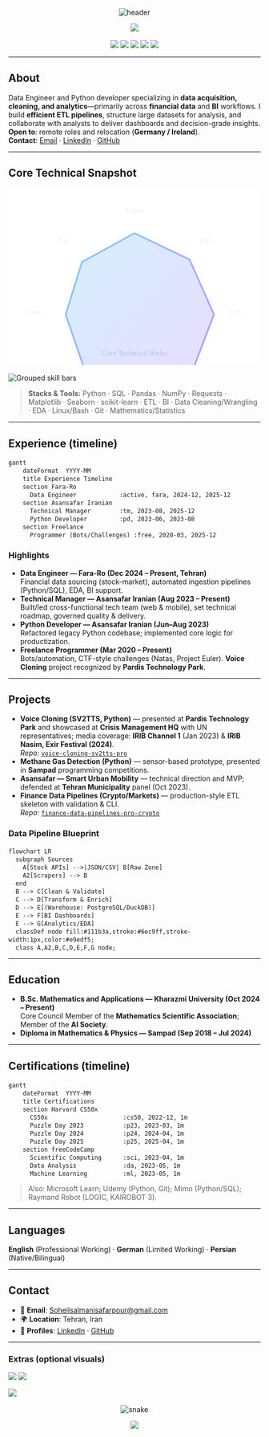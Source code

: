 <!-- Profile README for SoheilGtex -->
<p align="center">
  <img src="https://capsule-render.vercel.app/api?type=waving&height=220&color=0:6ec9ff,100:b388ff&text=Soheil%20Salmani&fontAlign=50&fontAlignY=35&fontSize=40&desc=Data%20Engineer%20%7C%20Python%20%7C%20ETL%20%26%20Analytics&descAlign=50&descAlignY=65&fontColor=ffffff" alt="header"/>
</p>

<p align="center">
  <img src="https://readme-typing-svg.herokuapp.com?color=6EC9FF&center=true&vCenter=true&width=900&lines=Financial+Data+Pipelines+%26+Analytics;ETL+Engineering+%7C+BI+Enablement+%7C+EDA;Open+to+Remote+and+Relocation+(Germany+%2F+Ireland)" />
</p>

<p align="center">
  <img src="https://komarev.com/ghpvc/?username=SoheilGtex&style=for-the-badge&color=6ec9ff" />
  <img src="https://img.shields.io/badge/Python-3.11+-6ec9ff?style=for-the-badge&logo=python&logoColor=white" />
  <img src="https://img.shields.io/badge/SQL-PostgreSQL%20%7C%20SQLite-b388ff?style=for-the-badge&logo=postgresql&logoColor=white" />
  <img src="https://img.shields.io/badge/ETL-Pandas%20%7C%20NumPy-6ec9ff?style=for-the-badge&logo=pandas&logoColor=white" />
  <img src="https://img.shields.io/badge/Linux-Bash-b388ff?style=for-the-badge&logo=linux&logoColor=white" />
</p>

---

## About
Data Engineer and Python developer specializing in **data acquisition, cleaning, and analytics**—primarily across **financial data** and **BI** workflows. I build **efficient ETL pipelines**, structure large datasets for analysis, and collaborate with analysts to deliver dashboards and decision-grade insights.  
**Open to**: remote roles and relocation (**Germany / Ireland**).  
**Contact**: [Email](mailto:Soheilsalmanisafarpour@gmail.com) · [LinkedIn](https://www.linkedin.com/in/soheil-salmani-822b89232) · [GitHub](https://github.com/SoheilGtex)

---

## Core Technical Snapshot
<p>
  <img src="./assets/skills-radar.svg" alt="Radar chart: core skills" />
</p>

<p>
  <img src="./assets/skills-bars.svg" alt="Grouped skill bars" />
</p>

> **Stacks & Tools:** Python · SQL · Pandas · NumPy · Requests · Matplotlib · Seaborn · scikit-learn · ETL · BI · Data Cleaning/Wrangling · EDA · Linux/Bash · Git · Mathematics/Statistics

---

## Experience (timeline)
```mermaid
gantt
    dateFormat  YYYY-MM
    title Experience Timeline
    section Fara-Ro
      Data Engineer            :active, fara, 2024-12, 2025-12
    section Asansafar Iranian
      Technical Manager        :tm, 2023-08, 2025-12
      Python Developer         :pd, 2023-06, 2023-08
    section Freelance
      Programmer (Bots/Challenges) :free, 2020-03, 2025-12
```

### Highlights
- **Data Engineer — Fara-Ro (Dec 2024 – Present, Tehran)**  
  Financial data sourcing (stock-market), automated ingestion pipelines (Python/SQL), EDA, BI support.
- **Technical Manager — Asansafar Iranian (Aug 2023 – Present)**  
  Built/led cross-functional tech team (web & mobile), set technical roadmap, governed quality & delivery.
- **Python Developer — Asansafar Iranian (Jun–Aug 2023)**  
  Refactored legacy Python codebase; implemented core logic for productization.
- **Freelance Programmer (Mar 2020 – Present)**  
  Bots/automation, CTF-style challenges (Natas, Project Euler). **Voice Cloning** project recognized by **Pardis Technology Park**.

---

## Projects
- **Voice Cloning (SV2TTS, Python)** — presented at **Pardis Technology Park** and showcased at **Crisis Management HQ** with UN representatives; media coverage: **IRIB Channel 1** (Jan 2023) & **IRIB Nasim, Exir Festival (2024)**.  
  *Repo:* [`voice-cloning-sv2tts-pro`](https://github.com/SoheilGtex/voice-cloning-sv2tts-pro)
- **Methane Gas Detection (Python)** — sensor-based prototype, presented in **Sampad** programming competitions.
- **Asansafar — Smart Urban Mobility** — technical direction and MVP; defended at **Tehran Municipality** panel (Oct 2023).
- **Finance Data Pipelines (Crypto/Markets)** — production-style ETL skeleton with validation & CLI.  
  *Repo:* [`finance-data-pipelines-pro-crypto`](https://github.com/SoheilGtex/finance-data-pipelines-pro-crypto)

### Data Pipeline Blueprint
```mermaid
flowchart LR
  subgraph Sources
    A[Stock APIs] -->|JSON/CSV| B[Raw Zone]
    A2[Scrapers] --> B
  end
  B --> C[Clean & Validate]
  C --> D[Transform & Enrich]
  D --> E[(Warehouse: PostgreSQL/DuckDB)]
  E --> F[BI Dashboards]
  E --> G[Analytics/EDA]
  classDef node fill:#111b3a,stroke:#6ec9ff,stroke-width:1px,color:#e9edf5;
  class A,A2,B,C,D,E,F,G node;
```

---

## Education
- **B.Sc. Mathematics and Applications — Kharazmi University (Oct 2024 – Present)**  
  Core Council Member of the **Mathematics Scientific Association**; Member of the **AI Society**.
- **Diploma in Mathematics & Physics — Sampad (Sep 2018 – Jul 2024)**

---

## Certifications (timeline)
```mermaid
gantt
    dateFormat  YYYY-MM
    title Certifications
    section Harvard CS50x
      CS50x                     :cs50, 2022-12, 1m
      Puzzle Day 2023           :p23, 2023-03, 1m
      Puzzle Day 2024           :p24, 2024-04, 1m
      Puzzle Day 2025           :p25, 2025-04, 1m
    section freeCodeCamp
      Scientific Computing      :sci, 2023-04, 1m
      Data Analysis             :da, 2023-05, 1m
      Machine Learning          :ml, 2023-05, 1m
```

> Also: Microsoft Learn; Udemy (Python, Git); Mimo (Python/SQL); Raymand Robot (LOGIC, KAIROBOT 3).

---

## Languages
**English** (Professional Working) · **German** (Limited Working) · **Persian** (Native/Bilingual)

---

## Contact
- 📧 **Email**: [Soheilsalmanisafarpour@gmail.com](mailto:Soheilsalmanisafarpour@gmail.com)  
- 🌍 **Location**: Tehran, Iran  
- 🔗 **Profiles**: [LinkedIn](https://www.linkedin.com/in/soheil-salmani-822b89232) · [GitHub](https://github.com/SoheilGtex)

---

### Extras (optional visuals)
<p>
  <img height="165" src="https://github-readme-stats.vercel.app/api?username=SoheilGtex&show_icons=true&theme=react&hide_border=true" />
  <img height="165" src="https://github-readme-streak-stats.herokuapp.com/?user=SoheilGtex&theme=react&hide_border=true" />
</p>
<p>
  <img height="200" src="https://github-readme-activity-graph.vercel.app/graph?username=SoheilGtex&bg_color=0d1117&color=6ec9ff&line=b388ff&point=6ec9ff&area=true&hide_border=true" />
</p>

<p align="center">
  <img src="https://raw.githubusercontent.com/SoheilGtex/SoheilGtex/output/snake.svg" alt="snake"/>
</p>

<!-- Footer line -->
<p align="center">
  <img src="https://capsule-render.vercel.app/api?type=rect&color=0:000000,100:111111&height=1&section=footer" />
</p>
